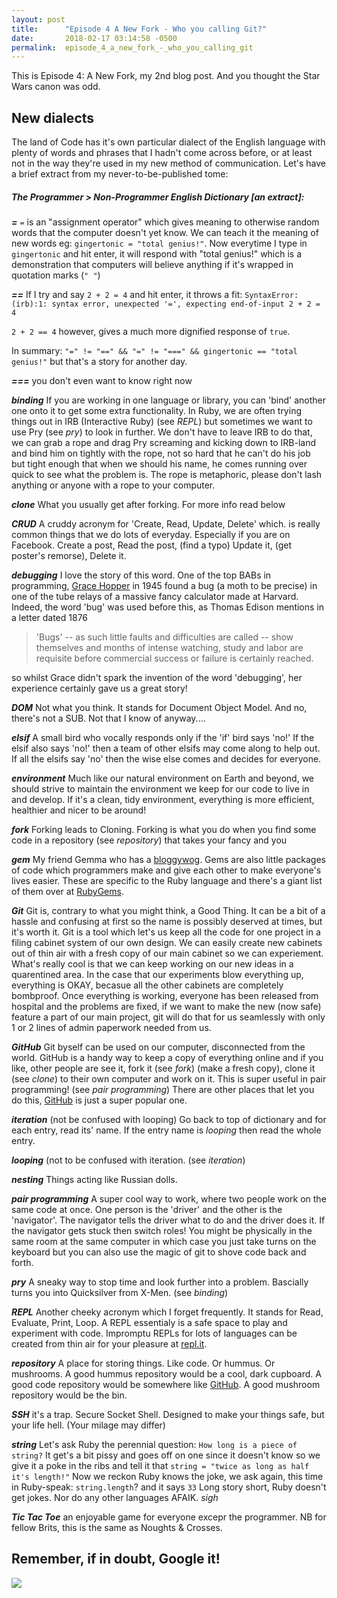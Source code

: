 ```yaml
---
layout: post
title:      "Episode 4 A New Fork - Who you calling Git?"
date:       2018-02-17 03:14:58 -0500
permalink:  episode_4_a_new_fork_-_who_you_calling_git
---
```



This is Episode 4: A New Fork, my 2nd blog post. And you thought the Star Wars canon was odd.


## New dialects
The land of Code has it's own particular dialect of the English language with plenty of words and phrases that I hadn't come across before, or at least not in the way they're used in my new method of communication.
Let's have a brief extract from my never-to-be-published tome:

##### The Programmer > Non-Programmer English Dictionary *[an extract]*:
***=***  `=` is an "assignment operator" which gives meaning to otherwise random words that the computer doesn't yet know. We can teach it the meaning of new words eg: `gingertonic = "total genius!"`. Now everytime I type in `gingertonic` and hit enter, it will respond with "total genius!" which is a demonstration that computers will believe anything if it's wrapped in quotation marks (`" "`)

***==*** 
If I try and say `2 + 2 = 4` and hit enter, it throws a fit: `SyntaxError: (irb):1: syntax error, unexpected '=', expecting end-of-input 2 + 2 = 4`

`2 + 2 == 4` however, gives a much more dignified response of `true`. 

In summary: `"=" != "==" && "=" != "===" && gingertonic == "total genius!"` but that's a story for another day.

***===***  you don't even want to know right now

***binding*** If you are working in one language or library, you can 'bind' another one onto it to get some extra functionality. In Ruby, we are often trying things out in IRB (Interactive Ruby) (see *REPL*) but sometimes we want to use Pry (see *pry*) to look in further. We don't have to leave IRB to do that, we can grab a rope and drag Pry screaming and kicking down to IRB-land and bind him on tightly with the rope, not so hard that he can't do his job but tight enough that when we should his name, he comes running over quick to see what the problem is.
The rope is metaphoric, please don't lash anything or anyone with a rope to your computer.

***clone*** What you usually get after forking. For more info read below

***CRUD*** A cruddy acronym for 'Create, Read, Update, Delete' which. is really common things that we do lots of everyday. Especially if you are on Facebook. Create a post, Read the post, (find a typo) Update it, (get poster's remorse), Delete it. 

***debugging*** I love the story of this word. One of the top BABs in programming, [Grace Hopper](https://en.wikipedia.org/wiki/Grace_Hopper ) in 1945 found a bug (a moth to be precise) in one of the tube relays of a massive fancy calculator made at Harvard. Indeed, the word 'bug' was used before this, as Thomas Edison mentions in a letter dated 1876 
> 'Bugs' -- as such little faults and difficulties are called -- show themselves and months of intense watching, study and labor are requisite before commercial success or failure is certainly reached.

so whilst Grace didn't spark the invention of the word 'debugging', her experience certainly gave us a great story!

***DOM*** Not what you think. It stands for Document Object Model. And no, there's not a SUB. Not that I know of anyway....

***elsif*** A small bird who vocally responds only if the 'if' bird says 'no!' If the elsif also says 'no!' then a team of other elsifs may come along to help out. If all the elsifs say 'no' then the wise else comes and decides for everyone.

***environment*** Much like our natural environment on Earth and beyond, we should strive to maintain the environment we keep for our code to live in and develop. If it's a clean, tidy environment, everything is more efficient, healthier and nicer to be around!

***fork*** Forking leads to Cloning. Forking is what you do when you find some code in a repository (see *repository*) that takes your fancy and you

***gem*** My friend Gemma who has a [bloggywog](https://howtoloseapenguin.wordpress.com/author/howtoloseapenguin/). 
Gems are also little packages of code which programmers make and give each other to make everyone's lives easier. These are specific to the Ruby language and there's a giant list of them over at [RubyGems](https://rubygems.org//).

***Git*** Git is, contrary to what you might think, a Good Thing. It can be a bit of a hassle and confusing at first so the name is possibly deserved at times, but it's worth it. Git is a tool which let's us keep all the code for one project in a filing cabinet system of our own design. We can easily create new cabinets out of thin air with a fresh copy of our main cabinet so we can experiement. What's really cool is that we can keep working on our new ideas in a quarentined area. In the case that our experiments blow everything up, everything is OKAY, becasue all the other cabinets are completely bombproof.
Once everything is working, everyone has been released from hospital and the problems are fixed, if we want to make the new (now safe) feature a part of our main project, git will do that for us seamlessly with only 1 or 2 lines of admin paperwork needed from us.

***GitHub*** Git byself can be used on our computer, disconnected from the world. GitHub is a handy way to keep a copy of everything online and if you like, other people are see it, fork it (see *fork*) (make a fresh copy), clone it (see *clone*) to their own computer and work on it. This is super useful in pair programming! (see *pair programming*)
There are other places that let you do this, [GitHub](https://github.com/) is just a super popular one.

***iteration*** (not be confused with looping) Go back to top of dictionary and for each entry, read its' name. If the entry name is *looping* then read the whole entry. 

***looping*** (not to be confused with iteration. (see *iteration*)

***nesting*** Things acting like Russian dolls.

***pair programming*** A super cool way to work, where two people work on the same code at once. One person is the 'driver' and the other is the 'navigator'. The navigator tells the driver what to do and the driver does it. If the navigator gets stuck then switch roles! You might be physically in the same room at the same computer in which case you just take turns on the keyboard but you can also use the magic of git to shove code back and forth.

***pry*** A sneaky way to stop time and look further into a problem. Bascially turns you into Quicksilver from X-Men. (see *binding*)

***REPL*** Another cheeky acronym which I forget frequently. It stands for Read, Evaluate, Print, Loop. A REPL essentialy is a safe space to play and experiment with code. Impromptu REPLs for lots of languages can be created from thin air for your pleasure at [repl.it](https://repl.it/). 

***repository*** A place for storing things. Like code. Or hummus. Or mushrooms. A good hummus repository would be a cool, dark cupboard. A good code repository would be somewhere like [GitHub](https://github.com/gingertonic). A good mushroom repository would be the bin.

***SSH*** it's a trap. Secure Socket Shell. Designed to make your things safe, but your life hell. (Your milage may differ)

***string*** 
Let's ask Ruby the perennial question: 
`How long is a piece of string?`
It get's a bit pissy and goes off on one since it doesn't know so we give it a poke in the ribs and tell it that
`string = "twice as long as half it's length!"`
Now we reckon Ruby knows the joke, we ask again, this time in Ruby-speak:
`string.length`?
and it says 
`33`
Long story short, Ruby doesn't get jokes. Nor do any other languages AFAIK. *sigh*


***Tic Tac Toe*** an enjoyable game for everyone excepr the programmer. NB for fellow Brits, this is the same as Noughts & Crosses.

## Remember, if in doubt, Google it!
![](http://www.articlesweb.org/blog/wp-content/uploads/2011/06/dictionary-google.jpg)















